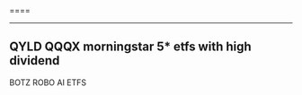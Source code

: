 
====


-----------
QYLD  QQQX  morningstar  5* etfs  with high dividend   
-------------- 
BOTZ ROBO  AI ETFS     
